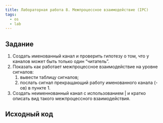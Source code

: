 ```yaml
---
title: Лабораторная работа 8. Межпроцессное взаимодействие (IPC)
tags:
  - os
  - lab
---
```

## Задание
1. Создать именованный канал и проверить гипотезу о том, что у каналов может быть только один “читатель”.
2. Показать как работает межпроцессное взаимодействие на уровне сигналов: 
	1. вывести таблицу сигналов;
	2. послать сигнал прекращающий работу именованного канала (-ов) в пункте 1.
3. Создать неименнованный канал с использованием | и кратко описать вид такого межпроцессного взаимодействия.

## Исходный код
